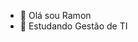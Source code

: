 - 👋 Olá sou Ramon 
- 🌱 Estudando Gestão de TI

<!---
RamonFReis/RamonFReis is a ✨ special ✨ repository because its `README.md` (this file) appears on your GitHub profile.
You can click the Preview link to take a look at your changes.
--->
